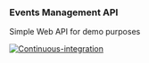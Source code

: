 ### Events Management API

Simple Web API for demo purposes

[![Continuous-integration](https://github.com/cabrera-carlos/EventsAPI/actions/workflows/ci-cd.yaml/badge.svg)](https://github.com/cabrera-carlos/EventsAPI/actions/workflows/ci-cd.yaml)